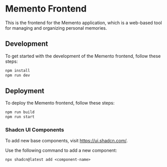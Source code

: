 # Memento Frontend

This is the frontend for the Memento application, which is a web-based tool for managing and organizing personal memories.

## Development

To get started with the development of the Memento frontend, follow these steps:

```bash
npm install
npm run dev
```

## Deployment

To deploy the Memento frontend, follow these steps:

```bash
npm run build
npm run start
```

### Shadcn UI Components

To add new base components, visit https://ui.shadcn.com/.

Use the following command to add a new component:

```
npx shadcn@latest add <component-name>
```
